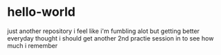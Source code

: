# hello-world
just another repository
i feel like i'm fumbling alot but getting better everyday
thought i should get another 2nd practie session in to see how much i remember

